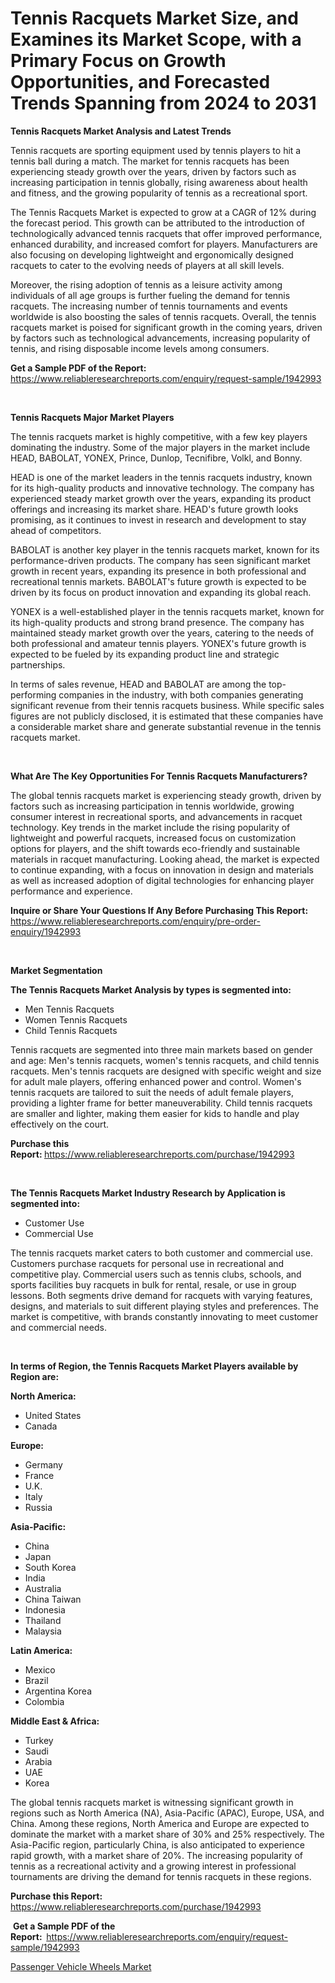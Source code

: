 <p><h1>Tennis Racquets Market Size, and Examines its Market Scope, with a Primary Focus on Growth Opportunities, and Forecasted Trends Spanning from 2024 to 2031</h1></p><p><strong>Tennis Racquets Market Analysis and Latest Trends</strong></p>
<p><p>Tennis racquets are sporting equipment used by tennis players to hit a tennis ball during a match. The market for tennis racquets has been experiencing steady growth over the years, driven by factors such as increasing participation in tennis globally, rising awareness about health and fitness, and the growing popularity of tennis as a recreational sport.</p><p>The Tennis Racquets Market is expected to grow at a CAGR of 12% during the forecast period. This growth can be attributed to the introduction of technologically advanced tennis racquets that offer improved performance, enhanced durability, and increased comfort for players. Manufacturers are also focusing on developing lightweight and ergonomically designed racquets to cater to the evolving needs of players at all skill levels.</p><p>Moreover, the rising adoption of tennis as a leisure activity among individuals of all age groups is further fueling the demand for tennis racquets. The increasing number of tennis tournaments and events worldwide is also boosting the sales of tennis racquets. Overall, the tennis racquets market is poised for significant growth in the coming years, driven by factors such as technological advancements, increasing popularity of tennis, and rising disposable income levels among consumers.</p></p>
<p><strong>Get a Sample PDF of the Report:&nbsp;</strong> <a href="https://www.reliableresearchreports.com/enquiry/request-sample/1942993">https://www.reliableresearchreports.com/enquiry/request-sample/1942993</a></p>
<p>&nbsp;</p>
<p><strong>Tennis Racquets Major Market Players</strong></p>
<p><p>The tennis racquets market is highly competitive, with a few key players dominating the industry. Some of the major players in the market include HEAD, BABOLAT, YONEX, Prince, Dunlop, Tecnifibre, Volkl, and Bonny.</p><p>HEAD is one of the market leaders in the tennis racquets industry, known for its high-quality products and innovative technology. The company has experienced steady market growth over the years, expanding its product offerings and increasing its market share. HEAD's future growth looks promising, as it continues to invest in research and development to stay ahead of competitors.</p><p>BABOLAT is another key player in the tennis racquets market, known for its performance-driven products. The company has seen significant market growth in recent years, expanding its presence in both professional and recreational tennis markets. BABOLAT's future growth is expected to be driven by its focus on product innovation and expanding its global reach.</p><p>YONEX is a well-established player in the tennis racquets market, known for its high-quality products and strong brand presence. The company has maintained steady market growth over the years, catering to the needs of both professional and amateur tennis players. YONEX's future growth is expected to be fueled by its expanding product line and strategic partnerships.</p><p>In terms of sales revenue, HEAD and BABOLAT are among the top-performing companies in the industry, with both companies generating significant revenue from their tennis racquets business. While specific sales figures are not publicly disclosed, it is estimated that these companies have a considerable market share and generate substantial revenue in the tennis racquets market.</p></p>
<p>&nbsp;</p>
<p><strong>What Are The Key Opportunities For Tennis Racquets Manufacturers?</strong></p>
<p><p>The global tennis racquets market is experiencing steady growth, driven by factors such as increasing participation in tennis worldwide, growing consumer interest in recreational sports, and advancements in racquet technology. Key trends in the market include the rising popularity of lightweight and powerful racquets, increased focus on customization options for players, and the shift towards eco-friendly and sustainable materials in racquet manufacturing. Looking ahead, the market is expected to continue expanding, with a focus on innovation in design and materials as well as increased adoption of digital technologies for enhancing player performance and experience.</p></p>
<p><strong>Inquire or Share Your Questions If Any Before Purchasing This Report:</strong> <a href="https://www.reliableresearchreports.com/enquiry/pre-order-enquiry/1942993">https://www.reliableresearchreports.com/enquiry/pre-order-enquiry/1942993</a></p>
<p>&nbsp;</p>
<p><strong>Market Segmentation</strong></p>
<p><strong>The Tennis Racquets Market Analysis by types is segmented into:</strong></p>
<p><ul><li>Men Tennis Racquets</li><li>Women Tennis Racquets</li><li>Child Tennis Racquets</li></ul></p>
<p><p>Tennis racquets are segmented into three main markets based on gender and age: Men's tennis racquets, women's tennis racquets, and child tennis racquets. Men's tennis racquets are designed with specific weight and size for adult male players, offering enhanced power and control. Women's tennis racquets are tailored to suit the needs of adult female players, providing a lighter frame for better maneuverability. Child tennis racquets are smaller and lighter, making them easier for kids to handle and play effectively on the court.</p></p>
<p><strong>Purchase this Report:&nbsp;</strong><a href="https://www.reliableresearchreports.com/purchase/1942993">https://www.reliableresearchreports.com/purchase/1942993</a></p>
<p>&nbsp;</p>
<p><strong>The Tennis Racquets Market Industry Research by Application is segmented into:</strong></p>
<p><ul><li>Customer Use</li><li>Commercial Use</li></ul></p>
<p><p>The tennis racquets market caters to both customer and commercial use. Customers purchase racquets for personal use in recreational and competitive play. Commercial users such as tennis clubs, schools, and sports facilities buy racquets in bulk for rental, resale, or use in group lessons. Both segments drive demand for racquets with varying features, designs, and materials to suit different playing styles and preferences. The market is competitive, with brands constantly innovating to meet customer and commercial needs.</p></p>
<p>&nbsp;</p>
<p><strong>In terms of Region, the Tennis Racquets Market Players available by Region are:</strong></p>
<p>
    <p> <strong> North America: </strong>
        <ul>
            <li>United States</li>
            <li>Canada</li>
        </ul>
        </p> 
    <p> <strong> Europe: </strong>
        <ul>
            <li>Germany</li>
            <li>France</li>
            <li>U.K.</li>
            <li>Italy</li>
            <li>Russia</li>
        </ul>
        </p> 
    <p> <strong> Asia-Pacific: </strong>
        <ul>
            <li>China</li>
            <li>Japan</li>
            <li>South Korea</li>
            <li>India</li>
            <li>Australia</li>
            <li>China Taiwan</li>
            <li>Indonesia</li>
            <li>Thailand</li>
            <li>Malaysia</li>
        </ul>
        </p> 
    <p> <strong> Latin America: </strong>
        <ul>
            <li>Mexico</li>
            <li>Brazil</li>
            <li>Argentina Korea</li>
            <li>Colombia</li>
        </ul>
        </p> 
    <p> <strong> Middle East & Africa: </strong>
        <ul>
            <li>Turkey</li>
            <li>Saudi</li>
            <li>Arabia</li>
            <li>UAE</li>
            <li>Korea</li>
        </ul>
    </p>
    </p>
<p><p>The global tennis racquets market is witnessing significant growth in regions such as North America (NA), Asia-Pacific (APAC), Europe, USA, and China. Among these regions, North America and Europe are expected to dominate the market with a market share of 30% and 25% respectively. The Asia-Pacific region, particularly China, is also anticipated to experience rapid growth, with a market share of 20%. The increasing popularity of tennis as a recreational activity and a growing interest in professional tournaments are driving the demand for tennis racquets in these regions.</p></p>
<p><strong>Purchase this Report: </strong><a href="https://www.reliableresearchreports.com/purchase/1942993">https://www.reliableresearchreports.com/purchase/1942993</a></p>
<p>&nbsp;<strong>Get a Sample PDF of the Report:&nbsp;&nbsp;</strong><a href="https://www.reliableresearchreports.com/enquiry/request-sample/1942993">https://www.reliableresearchreports.com/enquiry/request-sample/1942993</a></p>
<p><strong></strong></p>
<p><p><a href="https://faithful-glue-af3.notion.site/Passenger-Vehicle-Wheels-Market-Size-Reflecting-a-Forecast-Till-2031-Market-By-Type-By-Application-43455e313a114fbb9e1c2e31fbf31c72">Passenger Vehicle Wheels Market</a></p></p>